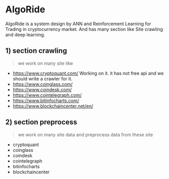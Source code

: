 # AlgoRide
AlgoRide is a system design by ANN and Reinforcement Learning for Trading in cryptocurrency market. And has many section like Site crawling and deep learning.


## 1) section crawling
> we work on many site like
  -  https://www.cryptoquant.com/    Working on it. it has not free api and we should write a crawler for it.
  -  https://www.coinglass.com/
  -  https://www.coindesk.com/
  -  https://www.cointelegraph.com/
  -  https://www.bitinfocharts.com/
  -  https://www.blockchaincenter.net/en/

## 2) section preprocess
> we work on many site data and preprocess data from these site
  -  cryptoquant
  -  coinglass
  -  coindesk
  -  cointelegraph
  -  bitinfocharts
  -  blockchaincenter


